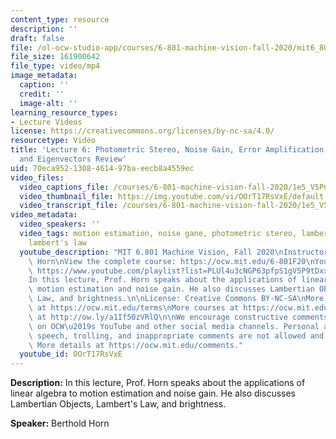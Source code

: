```yaml
---
content_type: resource
description: ''
draft: false
file: /ol-ocw-studio-app/courses/6-801-machine-vision-fall-2020/mit6_801f20_lec06_1080p_360p_16_9.mp4
file_size: 161900642
file_type: video/mp4
image_metadata:
  caption: ''
  credit: ''
  image-alt: ''
learning_resource_types:
- Lecture Videos
license: https://creativecommons.org/licenses/by-nc-sa/4.0/
resourcetype: Video
title: 'Lecture 6: Photometric Stereo, Noise Gain, Error Amplification, Eigenvalues
  and Eigenvectors Review'
uid: 70eca952-1308-4614-97ba-eecb8a4559ec
video_files:
  video_captions_file: /courses/6-801-machine-vision-fall-2020/1e5_V5PnzxOTHJqG0-vmQvYcwfijIOJc-_transcript.webvtt
  video_thumbnail_file: https://img.youtube.com/vi/OOrT17RsVxE/default.jpg
  video_transcript_file: /courses/6-801-machine-vision-fall-2020/1e5_V5PnzxOTHJqG0-vmQvYcwfijIOJc-_transcript.pdf
video_metadata:
  video_speakers: ''
  video_tags: motion estimation, noise gane, photometric stereo, lambertian objects,
    lambert's law
  youtube_description: "MIT 6.801 Machine Vision, Fall 2020\nInstructor: Berthold\
    \ Horn\nView the complete course: https://ocw.mit.edu/6-801F20\nYouTube Playlist:\
    \ https://www.youtube.com/playlist?list=PLUl4u3cNGP63pfpS1gV5P9tDxxL_e4W8O\n\n\
    In this lecture, Prof. Horn speaks about the applications of linear algebra to\
    \ motion estimation and noise gain. He also discusses Lambertian Objects, Lambert's\
    \ Law, and brightness.\n\nLicense: Creative Commons BY-NC-SA\nMore information\
    \ at https://ocw.mit.edu/terms\nMore courses at https://ocw.mit.edu\nSupport OCW\
    \ at http://ow.ly/a1If50zVRlQ\n\nWe encourage constructive comments and discussion\
    \ on OCW\u2019s YouTube and other social media channels. Personal attacks, hate\
    \ speech, trolling, and inappropriate comments are not allowed and may be removed.\
    \ More details at https://ocw.mit.edu/comments."
  youtube_id: OOrT17RsVxE
---
```

**Description:** In this lecture, Prof. Horn speaks about the applications of linear algebra to motion estimation and noise gain. He also discusses Lambertian Objects, Lambert's Law, and brightness.

**Speaker:** Berthold Horn